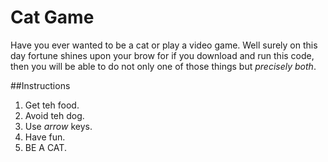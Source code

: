 # Cat Game

Have you ever wanted to be a cat or play a video game. Well surely on this day fortune shines upon your brow for if you download and run this code, then you will be able to do not only one of those things but _precisely both_.

##Instructions
1. Get teh food.
2. Avoid teh dog.
3. Use *arrow* keys.
4. Have fun.
5. BE A CAT.
